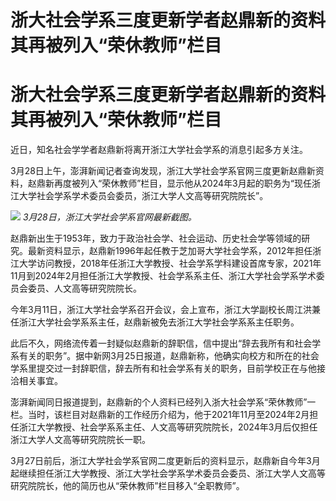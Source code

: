 # 浙大社会学系三度更新学者赵鼎新的资料 其再被列入“荣休教师”栏目

# 浙大社会学系三度更新学者赵鼎新的资料 其再被列入“荣休教师”栏目

近日，知名社会学学者赵鼎新将离开浙江大学社会学系的消息引起多方关注。

3月28日上午，澎湃新闻记者查询发现，浙江大学社会学系官网三度更新赵鼎新资料，赵鼎新再度被列入“荣休教师”栏目，显示他从2024年3月起的职务为“现任浙江大学社会学系学术委员会委员，浙江大学人文高等研究院院长”。

![](https://inews.gtimg.com/om_bt/O-YVsYOCNrm5yTqPBxnrNlLu1lgnLE9Ig_al20IfLvL40AA/1000)
_3月28日，浙江大学社会学系官网最新截图。_

赵鼎新出生于1953年，致力于政治社会学、社会运动、历史社会学等领域的研究。最新资料显示，赵鼎新1996年起任教于芝加哥大学社会学系，2012年担任浙江大学访问教授，2018年任浙江大学教授、社会学系学科建设首席专家，2021年11月到2024年2月担任浙江大学教授、社会学系系主任、浙江大学社会学系学术委员会委员、人文高等研究院院长。

今年3月11日，浙江大学社会学系召开会议，会上宣布，浙江大学副校长周江洪兼任浙江大学社会学系系主任，赵鼎新被免去浙江大学社会学系系主任职务。

此后不久，网络流传着一封疑似赵鼎新的辞职信，信中提出“辞去我所有和社会学系有关的职务”。据中新网3月25日报道，赵鼎新称，他确实向校方和所在的社会学系里提交过一封辞职信，辞去所有和社会学系有关的职务，目前学校正在与他接洽相关事宜。

澎湃新闻同日报道提到，赵鼎新的个人资料已经列入浙大社会学系“荣休教师”一栏。当时，该栏目对赵鼎新的工作经历介绍为，他于2021年11月至2024年2月担任浙江大学教授、社会学系系主任、人文高等研究院院长，2024年3月后仅担任浙江大学人文高等研究院院长一职。

3月27日前后，浙江大学社会学系官网二度更新后的资料显示，赵鼎新自今年3月起继续担任浙江大学教授、浙江大学社会学系学术委员会委员、浙江大学人文高等研究院院长，他的简历也从“荣休教师”栏目移入“全职教师”。

